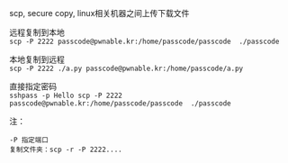 scp, secure copy, linux相关机器之间上传下载文件  

远程复制到本地  
`scp -P 2222 passcode@pwnable.kr:/home/passcode/passcode  ./passcode`  

本地复制到远程  
`scp -P 2222 ./a.py passcode@pwnable.kr:/home/passcode/a.py`  

直接指定密码  
`sshpass -p Hello scp -P 2222 passcode@pwnable.kr:/home/passcode/passcode  ./passcode`  

注： 
```
-P 指定端口
复制文件夹：scp -r -P 2222....
```

